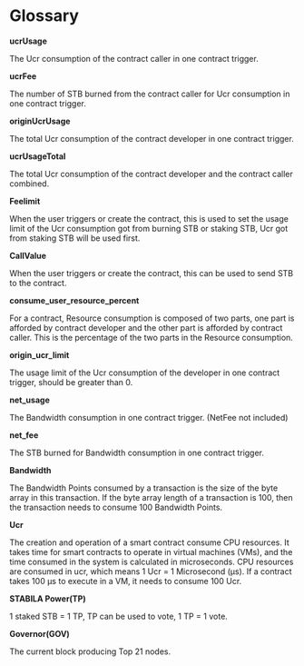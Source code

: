 # Glossary

**ucrUsage**

The Ucr consumption of the contract caller in one contract trigger.

**ucrFee**

The number of STB burned from the contract caller for Ucr consumption in one contract trigger.

**originUcrUsage**

The total Ucr consumption of the contract developer in one contract trigger.

**ucrUsageTotal**

The total Ucr consumption of the contract developer and the contract caller combined.

**Feelimit**

When the user triggers or create the contract, this is used to set the usage limit of the Ucr consumption got from burning STB or staking STB, Ucr got from staking STB will be used first.

**CallValue**

When the user triggers or create the contract, this can be used to send STB to the contract.

**consume_user_resource_percent**

For a contract, Resource consumption is composed of two parts, one part is afforded by contract developer and the other part is afforded by contract caller. This is the percentage of the two parts in the Resource consumption.

**origin_ucr_limit**

The usage limit of the Ucr consumption of the developer in one  contract trigger, should be greater than 0.

**net_usage**

The Bandwidth consumption in one contract trigger.  (NetFee not included)

**net_fee**

The STB burned for Bandwidth consumption in one contract trigger.

**Bandwidth**

The Bandwidth Points consumed by a transaction is the size of the byte array in this transaction. If the byte array length of a transaction is 100, then the transaction needs to consume 100 Bandwidth Points.

**Ucr**

The creation and operation of a smart contract consume CPU resources. It takes time for smart contracts to operate in virtual machines (VMs), and the time consumed in the system is calculated in microseconds. CPU resources are consumed in ucr, which means 1 Ucr = 1 Microsecond (μs). If a contract takes 100 μs to execute in a VM, it needs to consume 100 Ucr.

**STABILA Power(TP)**

1 staked STB = 1 TP, TP can be used to vote, 1 TP = 1 vote.

**Governor(GOV)**

The current block producing Top 21 nodes.
